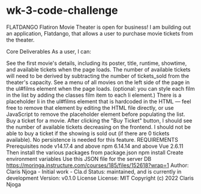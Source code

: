 # wk-3-code-challenge
FLATDANGO
Flatiron Movie Theater is open for business! I am building out an application, Flatdango, that allows a user to purchase movie tickets from the theater.

Core Deliverables
As a user, I can:

See the first movie's details, including its poster, title, runtime, showtime, and available tickets when the page loads. The number of available tickets will need to be derived by subtracting the number of tickets_sold from the theater's capacity.
See a menu of all movies on the left side of the page in the ul#films element when the page loads. (optional: you can style each film in the list by adding the classes film item to each li element.) There is a placeholder li in the ul#films element that is hardcoded in the HTML — feel free to remove that element by editing the HTML file directly, or use JavaScript to remove the placeholder element before populating the list.
Buy a ticket for a movie. After clicking the "Buy Ticket" button, I should see the number of available tickets decreasing on the frontend. I should not be able to buy a ticket if the showing is sold out (if there are 0 tickets available). No persistence is needed for this feature.
REQUIREMENTS
Prerequisites
node v14.17.4 and above
npm 6.14.14 and above
Vue 2.6.11
Then install the various packages from package.json npm install
Create environment variables
Use this JSON file for the server DB https://moringa.instructure.com/courses/185/files/152618?wrap=1
Author:
Claris Njoga - Initial work - Cla.d
Status:
maintained, and is currently in development
Version:
v0.1.0
License
License: MIT Copyright (c) 2022 Claris Njoga